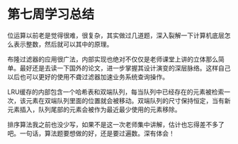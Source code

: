 # 第七周学习总结

位运算以前老是觉得很难，很复杂，其实做过几道题，深入裂解一下计算机底层怎么表示整数，然后就可以其中的原理。

布隆过滤器的应用很广法，内部实现也绝对不仅仅是老师课堂上讲的立体那么简单。最好还是去读一下国外的论文，进一步掌握其设计演变的深层脉络。这样自己以后也可以更好的使用不聋过滤器加速业务系统查询操作。

LRU缓存的内部包含一个哈希表和双端队列，每当队列中已经存在的元素被检索一次，该元素在双端队列里面的位置就会被移动。双端队列的尺寸保持恒定，当有新元素插入，队列尾部的元素会被作为最近最少使用的元素移除。

排序算法我之前也没少写，如果不是这一次老师集中讲解，估计也忘得差不多了吧。一句话，算法题要想做的好，还是要过遍数。深有体会！           

  

